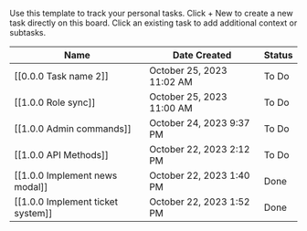 Use this template to track your personal tasks.
Click + New to create a new task directly on this board.
Click an existing task to add additional context or subtasks.

|Name|Date Created|Status|
|---|---|---|
|[[0.0.0 Task name 2]]|October 25, 2023 11:02 AM|To Do|
|[[1.0.0 Role sync]]|October 25, 2023 11:00 AM|To Do|
|[[1.0.0 Admin commands]]|October 24, 2023 9:37 PM|To Do|
|[[1.0.0 API Methods]]|October 22, 2023 2:12 PM|To Do|
|[[1.0.0 Implement news modal]]|October 22, 2023 1:40 PM|Done|
|[[1.0.0 Implement ticket system]]|October 22, 2023 1:52 PM|Done|